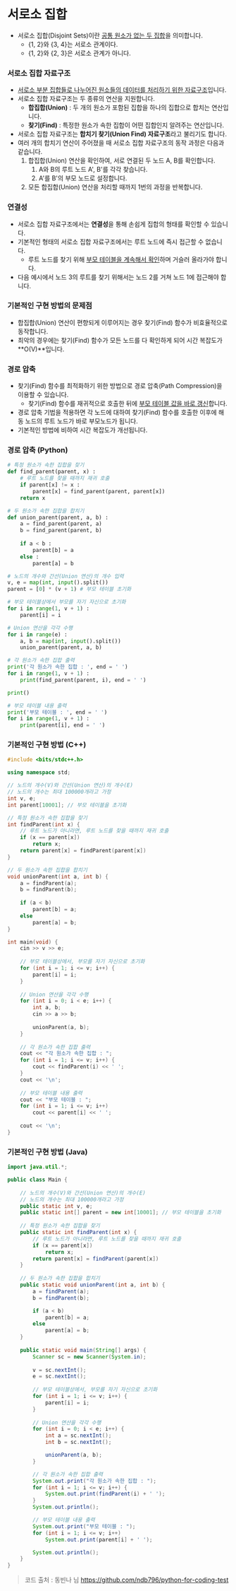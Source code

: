 # 서로소 집합

- 서로소 집합(Disjoint Sets)이란 <u>공통 원소가 없는 두 집합</u>을 의미합니다. 
  - {1, 2}와 {3, 4}는 서로소 관계이다. 
  - {1, 2}와 {2, 3}은 서로소 관계가 아니다. 

### 서로소 집합 자료구조

- <u>서로소 부분 집합들로 나누어진 원소들의 데이터를 처리하기 위한 자료구조</u>입니다. 
- 서로소 집합 자료구조는 두 종류의 연산을 지원합니다. 
  - **합집합(Union)** : 두 개의 원소가 포함된 집합을 하나의 집합으로 합치는 연산입니다. 
  - **찾기(Find)** : 특정한 원소가 속한 집합이 어떤 집합인지 알려주는 연산입니다. 
- 서로소 집합 자료구조는 **합치기 찾기(Union Find) 자료구조**라고 불리기도 합니다. 
- 여러 개의 합치기 연산이 주어졌을 때 서로소 집합 자료구조의 동작 과정은 다음과 같습니다. 
  1. 합집합(Union) 연산을 확인하여, 서로 연결된 두 노드 A, B를 확인합니다. 
     1. A와 B의 루트 노드 A', B'를 각각 찾습니다. 
     2. A'를 B'의 부모 노드로 설정합니다. 
  2. 모든 합집합(Union) 연산을 처리할 때까지 1번의 과정을 반복합니다. 

### 연결성

- 서로소 집합 자료구조에서는 **연결성**을 통해 손쉽게 집합의 형태를 확인할 수 있습니다. 
- 기본적인 형태의 서로소 집합 자료구조에서는 루트 노드에 즉시 접근할 수 없습니다. 
  - 루트 노드를 찾기 위해 <u>부모 테이블을 계속해서 확인</u>하며 거슬러 올라가야 합니다. 
- 다음 예시에서 노드 3의 루트를 찾기 위해서는 노드 2를 거쳐 노드 1에 접근해야 합니다. 

### 기본적인 구현 방법의 문제점

- 합집합(Union) 연산이 편향되게 이루어지는 경우 찾기(Find) 함수가 비효율적으로 동작합니다. 
- 최악의 경우에는 찾기(Find) 함수가 모든 노드를 다 확인하게 되어 시간 복잡도가 **O(V)**입니다. 

### 경로 압축

- 찾기(Find) 함수를 최적화하기 위한 방법으로 경로 압축(Path Compression)을 이용할 수 있습니다. 
  - 찾기(Find) 함수를 재귀적으로 호출한 뒤에 <u>부모 테이블 값을 바로 갱신</u>합니다. 
- 경로 압축 기법을 적용하면 각 노드에 대하여 찾기(Find) 함수를 호출한 이후에 해동 노드의 루트 노드가 바로 부모노드가 됩니다. 
- 기본적인 방법에 비하여 시간 복잡도가 개선됩니다. 

### 경로 압축 (Python)

```python
# 특정 원소가 속한 집합을 찾기
def find_parent(parent, x) :
    # 루트 노드를 찾을 때까지 재귀 호출
    if parent[x] != x :
        parent[x] = find_parent(parent, parent[x])
    return x

# 두 원소가 속한 집합을 합치기
def union_parent(parent, a, b) :
    a = find_parent(parent, a)
    b = find_parent(parent, b)
    
    if a < b :
        parent[b] = a
    else :
        parent[a] = b

# 노드의 개수와 간선(Union 연산)의 개수 입력
v, e = map(int, input().split())
parent = [0] * (v + 1) # 부모 테이블 초기화

# 부모 테이블상에서 부모를 자기 자신으로 초기화
for i in range(1, v + 1) :
    parent[i] = i

# Union 연산을 각각 수행
for i in range(e) :
    a, b = map(int, input().split())
    union_parent(parent, a, b)

# 각 원소가 속한 집합 출력
print('각 원소가 속한 집합 : ', end = ' ')
for i in range(1, v + 1) :
    print(find_parent(parent, i), end = ' ')

print()

# 부모 테이블 내용 출력
print('부모 테이블 : ', end = ' ')
for i in range(1, v + 1) :
    print(parent[i], end = ' ')
```

### 기본적인 구현 방법 (C++)

```c++
#include <bits/stdc++.h>

using namespace std;

// 노드의 개수(V)와 간선(Union 연산)의 개수(E)
// 노드의 개수는 최대 100000개라고 가정
int v, e;
int parent[10001]; // 부모 테이블을 초기화

// 특정 원소가 속한 집합을 찾기
int findParent(int x) {
    // 루트 노드가 아니라면, 루트 노드를 찾을 때까지 재귀 호출
    if (x == parent[x])
        return x;
    return parent[x] = findParent(parent[x])
}

// 두 원소가 속한 집합을 합치기
void unionParent(int a, int b) {
    a = findParent(a);
    b = findParent(b);
    
    if (a < b)
        parent[b] = a;
    else
        parent[a] = b;
}

int main(void) {
    cin >> v >> e;
    
    // 부모 테이블상에서, 부모를 자기 자신으로 초기화
    for (int i = 1; i <= v; i++) {
        parent[i] = i;
    }
    
    // Union 연산을 각각 수행
    for (int i = 0; i < e; i++) {
        int a, b;
        cin >> a >> b;
        
        unionParent(a, b);
    }
    
    // 각 원소가 속한 집합 출력
    cout << "각 원소가 속한 집합 : ";
    for (int i = 1; i <= v; i++) {
        cout << findParent(i) << ' ';
    }
    cout << '\n';
    
    // 부모 테이블 내용 출력
    cout << "부모 테이블 : ";
    for (int i = 1; i <= v; i++)
        cout << parent[i] << ' ';
    
    cout << '\n';
}
```

### 기본적인 구현 방법 (Java)

```java
import java.util.*;

public class Main {
    
    // 노드의 개수(V)와 간선(Union 연산)의 개수(E)
    // 노드의 개수는 최대 100000개라고 가정
    public static int v, e;
    public static int[] parent = new int[10001]; // 부모 테이블을 초기화
    
    // 특정 원소가 속한 집합을 찾기
    public static int findParent(int x) {
        // 루트 노드가 아니라면, 루트 노드를 찾을 때까지 재귀 호출
        if (x == parent[x])
            return x;
        return parent[x] = findParent(parent[x])
    }
    
    // 두 원소가 속한 집합을 합치기
    public static void unionParent(int a, int b) {
        a = findParent(a);
        b = findParent(b);

        if (a < b)
            parent[b] = a;
        else
            parent[a] = b;
    }
    
    public static void main(String[] args) {
        Scanner sc = new Scanner(System.in);
        
        v = sc.nextInt();
        e = sc.nextInt();
        
        // 부모 테이블상에서, 부모를 자기 자신으로 초기화
        for (int i = 1; i <= v; i++) {
            parent[i] = i;
        }
        
        // Union 연산을 각각 수행
        for (int i = 0; i < e; i++) {
            int a = sc.nextInt(); 
            int b = sc.nextInt();

            unionParent(a, b);
        }

        // 각 원소가 속한 집합 출력
        System.out.print("각 원소가 속한 집합 : ");
        for (int i = 1; i <= v; i++) {
            System.out.print(findParent(i) + ' ');
        }
        System.out.println();

        // 부모 테이블 내용 출력
        System.out.print("부모 테이블 : ");
        for (int i = 1; i <= v; i++)
            System.out.print(parent[i] + ' ');

        System.out.println();
    }
}
```

> 코드 출처 : 동빈나 님 https://github.com/ndb796/python-for-coding-test